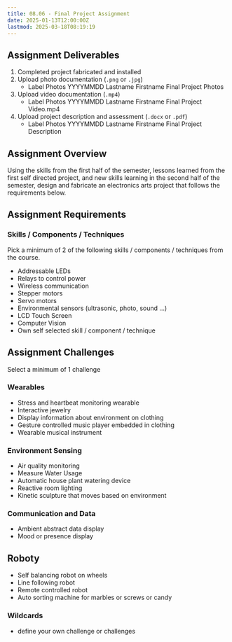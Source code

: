 ```yaml
---
title: 08.06 - Final Project Assignment
date: 2025-01-13T12:00:00Z
lastmod: 2025-03-18T08:19:19
---
```


## Assignment Deliverables

1. Completed project fabricated and installed
2. Upload photo documentation (`.png` or `.jpg`)
   - Label Photos YYYYMMDD Lastname Firstname Final Project Photos
3. Upload video documentation (`.mp4`)
   - Label Photos YYYYMMDD Lastname Firstname Final Project Video.mp4
4. Upload project description and assessment (`.docx` or `.pdf`)
   - Label Photos YYYYMMDD Lastname Firstname Final Project Description

## Assignment Overview

Using the skills from the first half of the semester, lessons learned from the first self directed project, and new skills learning in the second half of the semester, design and fabricate an electronics arts project that follows the requirements below.

## Assignment Requirements

### Skills / Components / Techniques

Pick a minimum of 2 of the following skills / components / techniques from the course.

- Addressable LEDs
- Relays to control power
- Wireless communication
- Stepper motors
- Servo motors
- Environmental sensors (ultrasonic, photo, sound ...)
- LCD Touch Screen
- Computer Vision
- Own self selected skill / component / technique

## Assignment Challenges

Select a minimum of 1 challenge

### Wearables

- Stress and heartbeat monitoring wearable
- Interactive jewelry
- Display information about environment on clothing
- Gesture controlled music player embedded in clothing
- Wearable musical instrument

### Environment Sensing

- Air quality monitoring
- Measure Water Usage
- Automatic house plant watering device
- Reactive room lighting
- Kinetic sculpture that moves based on environment

### Communication and Data

- Ambient abstract data display
- Mood or presence display

## Roboty

- Self balancing robot on wheels
- Line following robot
- Remote controlled robot
- Auto sorting machine for marbles or screws or candy

### Wildcards

- define your own challenge or challenges
